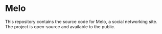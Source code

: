 # Melo
This repository contains the source code for Melo, a social networking site. The project is open-source and available to the public.

